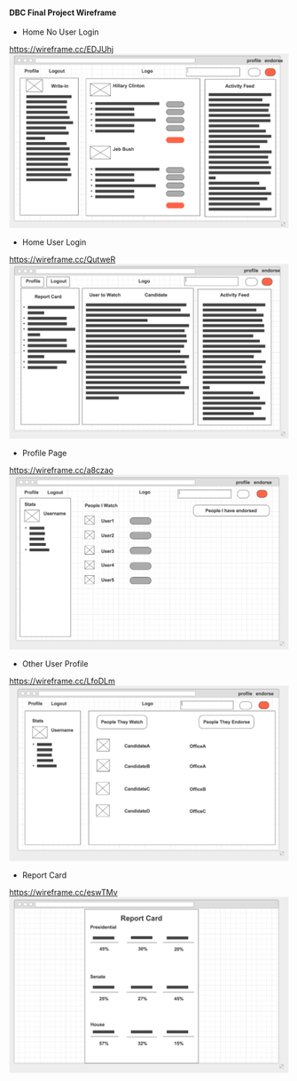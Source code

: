 #### DBC Final Project Wireframe

- Home No User Login

https://wireframe.cc/EDJUhj
![](wireframe-schema-asset/home-no-user-login.png)

- Home User Login

https://wireframe.cc/QutweR
![](wireframe-schema-asset/home-user-login.png)

- Profile Page

https://wireframe.cc/a8czao
![](wireframe-schema-asset/profile-page.png)

- Other User Profile

https://wireframe.cc/LfoDLm
![](wireframe-schema-asset/other-user-profile.png)

- Report Card

https://wireframe.cc/eswTMv
![](wireframe-schema-asset/report-card.png)


